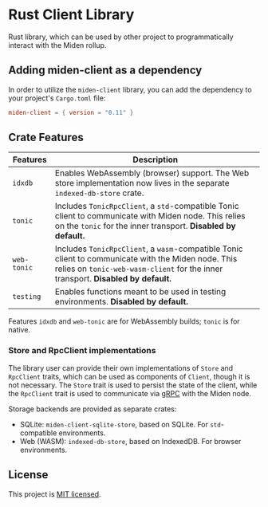 # Rust Client Library

Rust library, which can be used by other project to programmatically interact with the Miden rollup.

## Adding miden-client as a dependency

In order to utilize the `miden-client` library, you can add the dependency to your project's `Cargo.toml` file:

````toml
miden-client = { version = "0.11" }
````

## Crate Features

| Features     | Description                                                                                                                                               |
| ------------ | --------------------------------------------------------------------------------------------------------------------------------------------------------- |
| `idxdb`      | Enables WebAssembly (browser) support. The Web store implementation now lives in the separate `indexed-db-store` crate. |
| `tonic`      | Includes `TonicRpcClient`, a `std`-compatible Tonic client to communicate with Miden node. This relies on the `tonic` for the inner transport.  **Disabled by default.**                                                        |
| `web-tonic`  | Includes `TonicRpcClient`, a `wasm`-compatible Tonic client to communicate with the Miden node. This relies on `tonic-web-wasm-client` for the inner transport. **Disabled by default.**                                   |
| `testing`    | Enables functions meant to be used in testing environments. **Disabled by default.**             |

Features `idxdb` and `web-tonic` are for WebAssembly builds; `tonic` is for native.

### Store and RpcClient implementations

The library user can provide their own implementations of `Store` and `RpcClient` traits, which can be used as components of `Client`, though it is not necessary. The `Store` trait is used to persist the state of the client, while the `RpcClient` trait is used to communicate via [gRPC](https://grpc.io/) with the Miden node.

Storage backends are provided as separate crates:
- SQLite: `miden-client-sqlite-store`, based on SQLite. For `std`-compatible environments.
- Web (WASM): `indexed-db-store`, based on IndexedDB. For browser environments.

## License
This project is [MIT licensed](../../LICENSE).
